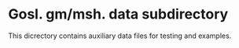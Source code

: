# Gosl. gm/msh. data subdirectory

This dicrectory contains auxiliary data files for testing and examples.
